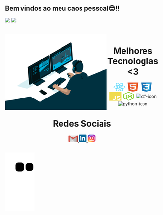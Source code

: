 ## Bem vindos ao meu caos pessoal😎!!

<div>
  <img src="https://github-readme-stats.vercel.app/api?username=JPedroCSz&show_icons=true&theme=discord_old_blurple&include_all_commits=true&count_private=true"/>
  <img src="https://github-readme-stats.vercel.app/api/top-langs/?username=JPedroCSz&layout=compact&langs_count=16&theme=discord_old_blurple"/>
</div>
<br>

<div  align="center"> 
  <div style="display: inline_block"><br>
    <img align="left" height="250" alt="coding-time" src="code.gif">
    <h1 align="center">Melhores Tecnologias <3</h1>
    <img align="center" height="30" width="40" alt="react-icon" src="https://raw.githubusercontent.com/devicons/devicon/master/icons/react/react-original.svg">
    <img align="center" height="30" width="40" alt="html-icon" src="https://raw.githubusercontent.com/devicons/devicon/master/icons/html5/html5-original.svg">
    <img align="center" height="30" width="40" alt="css-icon" src="https://raw.githubusercontent.com/devicons/devicon/master/icons/css3/css3-original.svg">
    <img align="center" height="30" width="40" alt="js-icon" src="https://raw.githubusercontent.com/devicons/devicon/master/icons/javascript/javascript-plain.svg">
    <img align="center" height="30" width="40" alt="nodejs-icon" src="https://raw.githubusercontent.com/devicons/devicon/master/icons/nodejs/nodejs-original.svg">
    <img align="center" height="30" width="40" alt="c#-icon" src="https://cdn.jsdelivr.net/gh/devicons/devicon/icons/csharp/csharp-original.svg">   
    <img align="center" height="30" width="40" alt="python-icon" src="https://cdn.jsdelivr.net/gh/devicons/devicon/icons/python/python-original.svg">
   </div>
    
  
  <h1 align="center">Redes Sociais</h1>
    <a href = "mailto: work.joaopedoca22@gmail.com">
      <img width="30" src="gmail.svg">
    </a>
    <a href = "#####">
      <img width="25" src="linkedin.svg">
    </a>
    <a href = "https://www.instagram.com/_jpedro_carvalho_/">
      <img width="25" src="instagram.png">
    </a>
</div>
<br/>

![Snake animation](https://github.com/JPedroCSz/JPedroCSz/blob/output/github-contribution-grid-snake.svg)
